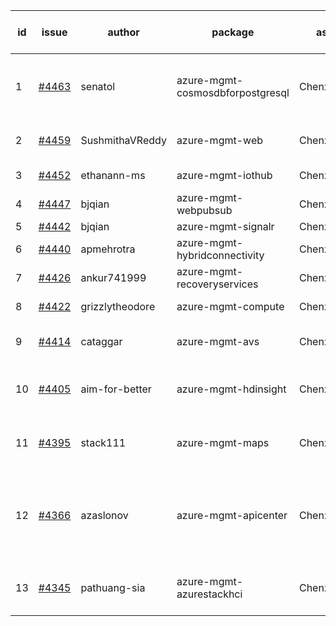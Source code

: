 | id | issue | author | package | assignee | bot advice | created date of issue | target release date | date from target |
| ------ | ------ | ------ | ------ | ------ | ------ | ------ | ------ | :-----: |
| 1 | [#4463](https://github.com/Azure/sdk-release-request/issues/4463) | senatol | azure-mgmt-cosmosdbforpostgresql | ChenxiJiang333 | new version is 0.0.0, please check base branch! | 08-23 | 09-22 |  |
| 2 | [#4459](https://github.com/Azure/sdk-release-request/issues/4459) | SushmithaVReddy | azure-mgmt-web | ChenxiJiang333 | Attention to inconsistent tag MultiAPI | 08-23 | 09-22 |  |
| 3 | [#4452](https://github.com/Azure/sdk-release-request/issues/4452) | ethanann-ms | azure-mgmt-iothub | ChenxiJiang333 | new comment. | 08-17 | 09-22 |  |
| 4 | [#4447](https://github.com/Azure/sdk-release-request/issues/4447) | bjqian | azure-mgmt-webpubsub | ChenxiJiang333 | HoldOn | 08-17 | 09-22 |  |
| 5 | [#4442](https://github.com/Azure/sdk-release-request/issues/4442) | bjqian | azure-mgmt-signalr | ChenxiJiang333 |  | 08-17 | 09-22 |  |
| 6 | [#4440](https://github.com/Azure/sdk-release-request/issues/4440) | apmehrotra | azure-mgmt-hybridconnectivity | ChenxiJiang333 |  | 08-16 | 09-22 |  |
| 7 | [#4426](https://github.com/Azure/sdk-release-request/issues/4426) | ankur741999 | azure-mgmt-recoveryservices | ChenxiJiang333 |  | 08-14 | 09-22 |  |
| 8 | [#4422](https://github.com/Azure/sdk-release-request/issues/4422) | grizzlytheodore | azure-mgmt-compute | ChenxiJiang333 | new comment. | 08-12 | 09-22 |  |
| 9 | [#4414](https://github.com/Azure/sdk-release-request/issues/4414) | cataggar | azure-mgmt-avs | ChenxiJiang333 | close to release date.  | 08-08 | 08-25 | 0 |
| 10 | [#4405](https://github.com/Azure/sdk-release-request/issues/4405) | aim-for-better | azure-mgmt-hdinsight | ChenxiJiang333 | close to release date.  FirstBeta | 08-08 | 08-25 | 0 |
| 11 | [#4395](https://github.com/Azure/sdk-release-request/issues/4395) | stack111 | azure-mgmt-maps | ChenxiJiang333 | close to release date.  HoldOn | 08-04 | 08-25 | 0 |
| 12 | [#4366](https://github.com/Azure/sdk-release-request/issues/4366) | azaslonov | azure-mgmt-apicenter | ChenxiJiang333 | new comment. close to release date.  FirstBeta HoldOn | 07-26 | 08-25 | 0 |
| 13 | [#4345](https://github.com/Azure/sdk-release-request/issues/4345) | pathuang-sia | azure-mgmt-azurestackhci | ChenxiJiang333 | close to release date.  HoldOn | 07-19 | 08-25 | 0 |
